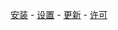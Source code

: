 
[安装](https://github.com/vernesong/OpenClash/wiki/%E5%AE%89%E8%A3%85) - [设置](https://github.com/vernesong/OpenClash/wiki/%E5%85%A8%E5%B1%80%E8%AE%BE%E7%BD%AE) - [更新](https://github.com/vernesong/OpenClash/wiki/%E7%89%88%E6%9C%AC%E6%9B%B4%E6%96%B0) - [许可]() 